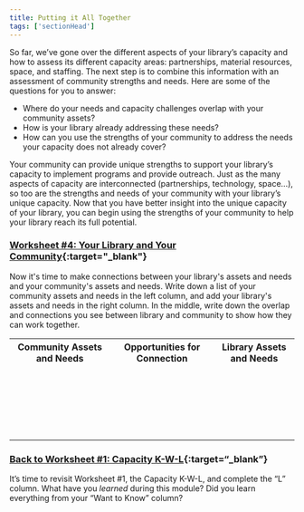 ```yaml
---
title: Putting it All Together
tags: ['sectionHead']
---
```


So far, we’ve gone over the different aspects of your library’s capacity and how to assess its different capacity areas: partnerships, material resources, space, and staffing. The next step is to combine this information with an assessment of community strengths and needs. Here are some of the questions for you to answer:

* Where do your needs and capacity challenges overlap with your community assets? 
* How is your library already addressing these needs?
* How can you use the strengths of your community to address the needs your capacity does not already cover?

Your community can provide unique strengths to support your library’s capacity to implement programs and provide outreach. Just as the many aspects of capacity are interconnected (partnerships, technology, space…), so too are the strengths and needs of your community with your library’s unique capacity. Now that you have better insight into the unique capacity of your library, you can begin using the strengths of your community to help your library reach its full potential.

<div class="callout activity" markdown="1">
    
### [Worksheet #4: Your Library and Your Community](https://docs.google.com/document/d/14FRMg54QQpWBZymkAtbECpGbtRVI5dwk5CGuuUiXASc/edit#heading=h.yzy1wuykih5r){:target="_blank"}

Now it's time to make connections between your library's assets and needs and your community's assets and needs. Write down a list of your community assets and needs in the left column, and add your library's assets and needs in the right column. In the middle, write down the overlap and connections you see between library and community to show how they can work together. 

<table>
	<tr>
		<th>Community Assets and Needs</th>
		<th>Opportunities for Connection</th>
		<th>Library Assets and Needs</th>
	</tr>
	<tr>
		<td><p>&nbsp;</p><p>&nbsp;</p><p>&nbsp;</p></td>
		<td></td>
		<td></td>
	</tr>
</table>
</div>

<div class=“callout activity” markdown=“1”>
	
### [Back to Worksheet #1: Capacity K-W-L](https://docs.google.com/document/d/14FRMg54QQpWBZymkAtbECpGbtRVI5dwk5CGuuUiXASc/edit?usp=sharing){:target=“_blank”}

It’s time to revisit Worksheet #1, the Capacity K-W-L, and complete the “L” column. What have you _learned_ during this module? Did you learn everything from your “Want to Know” column?

</div>
